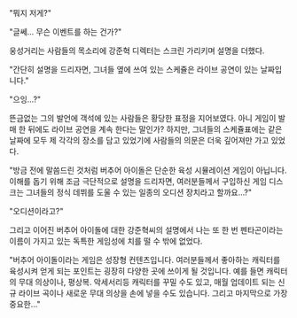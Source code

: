 "뭐지 저게?" 

"글쎄... 무슨 이벤트를 하는 건가?" 

웅성거리는 사람들의 목소리에 강준혁 디렉터는 스크린 가리키며 설명을 더했다. 

"간단히 설명을 드리자면, 그녀들 옆에 쓰여 있는 스케쥴은 라이브 공연이 있는 날짜입니다." 

"으잉...?" 

뜬금없는 그의 발언에 객석에 있는 사람들은 황당한 표정을 지어보였다. 아니 게임이 발매 한 뒤에도 라이브 공연을 계속 한다는 말인가? 
하지만, 그녀들의 스케쥴표에는 같은 날짜에 모두 제 각각의 장소를 담고 있었기에 사람들의 의문은 더욱 깊어져만 가고 있었다. 

"방금 전에 말씀드린 것처럼 버추어 아이돌은 단순한 육성 시뮬레이션 게임이 아닙니다. 이해를 돕기 위해 조금 극단적으로 설명을 드리자면, 여러분들께서 구입하신 게임 디스크는 그녀들의 정식 데뷔를 도울 수 있는 일종의 오디션 장치라고 할까요...?" 

"오디션이라고?" 

그리고 이어진 버추어 아이돌에 대한 강준혁씨의 설명에서 나는 또 한 번 펜타곤이라는 이름이 가지고 있는 독특한 게임성에 치를 떨 수 밖에 없었다. 

"버추어 아이돌이라는 게임은 성장형 컨텐츠입니다. 여러분들께서 좋아하는 캐릭터를 육성시켜 얻게 되는 포인트는 굉장히 다양한 곳에 쓰이게 될 것입니다. 예를 들면 캐릭터의 무대 의상이나, 평상복. 악세서리등 캐릭터를 꾸밀 수도 있고, 매월 업데이트 되는 신규 라이브 곡이나 새로운 무대 의상을 손에 넣을 수도 있습니다. 그리고 마지막으로 가장 중요한..." 